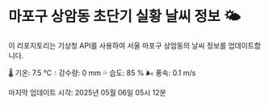 
# 마포구 상암동 초단기 실황 날씨 정보 🌤️

이 리포지토리는 기상청 API를 사용하여 서울 마포구 상암동의 날씨 정보를 업데이트합니다. 

🌡️ 기온: 7.5 ℃
💧 강수량: 0 mm
💦 습도: 85 %
🌬️ 풍속: 0.1 m/s

마지막 업데이트 시각: 2025년 05월 06일 05시 12분    
